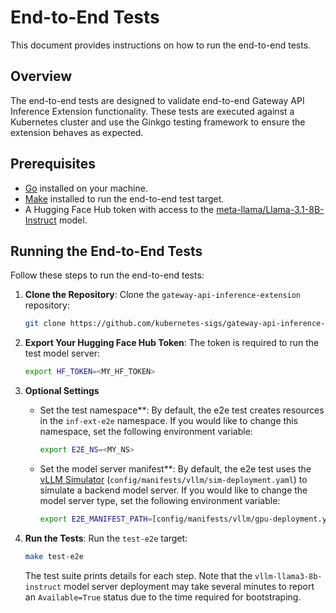 # End-to-End Tests

This document provides instructions on how to run the end-to-end tests.

## Overview

The end-to-end tests are designed to validate end-to-end Gateway API Inference Extension functionality. These tests are executed against a Kubernetes cluster and use the Ginkgo testing framework to ensure the extension behaves as expected.

## Prerequisites

- [Go](https://golang.org/doc/install) installed on your machine.
- [Make](https://www.gnu.org/software/make/manual/make.html) installed to run the end-to-end test target.
- A Hugging Face Hub token with access to the [meta-llama/Llama-3.1-8B-Instruct](https://huggingface.co/meta-llama/Llama-3.1-8B-Instruct) model.

## Running the End-to-End Tests

Follow these steps to run the end-to-end tests:

1. **Clone the Repository**: Clone the `gateway-api-inference-extension` repository:

   ```sh
   git clone https://github.com/kubernetes-sigs/gateway-api-inference-extension.git && cd gateway-api-inference-extension
   ```

1. **Export Your Hugging Face Hub Token**: The token is required to run the test model server:

   ```sh
   export HF_TOKEN=<MY_HF_TOKEN>
   ```

1. **Optional Settings**

   * Set the test namespace**: By default, the e2e test creates resources in the `inf-ext-e2e` namespace.
     If you would like to change this namespace, set the following environment variable:

     ```sh
     export E2E_NS=<MY_NS>
     ```

   * Set the model server manifest**: By default, the e2e test uses the [vLLM Simulator](https://github.com/llm-d/llm-d-inference-sim)
     (`config/manifests/vllm/sim-deployment.yaml`) to simulate a backend model server. If you would like to change the model server
     type, set the following environment variable:

     ```sh
     export E2E_MANIFEST_PATH=[config/manifests/vllm/gpu-deployment.yaml|config/manifests/vllm/cpu-deployment.yaml]
     ```

1. **Run the Tests**: Run the `test-e2e` target:

   ```sh
   make test-e2e
   ```

   The test suite prints details for each step. Note that the `vllm-llama3-8b-instruct` model server deployment
   may take several minutes to report an `Available=True` status due to the time required for bootstraping.
